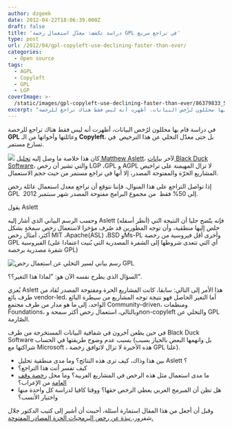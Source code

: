 ```yaml
---
author: dzgeek
date: 2012-04-22T18:06:39.000Z
draft: false
title: 'دراسة تكشف: معدّل استعمال رخصة GPL في تراجع سريع'
type: post
url: /2012/04/gpl-copyleft-use-declining-faster-than-ever/
categories:
  - Open source
tags:
  - AGPL
  - Copyleft
  - GPL
  - LGP
coverImage: >-
  /static/images/gpl-copyleft-use-declining-faster-than-ever/86379833_54c69048c3-300x225.jpg
excerpt: "في دراسة قام بها محللون لرُخص البيانات، أظهرت أنه ليس فقط هناك تراجع للرخصة **GPL** وعائلتها وأخواتها من الـ **Copyleft**، بل حتى معدّل التخلي عن هذا الترخيص \_في تسارع مستمر.\n\n، والتي تشير أن رخص LGP ،GPL و AGPL لا تزال"
---
```

في دراسة قام بها محللون لرُخص البيانات، أظهرت أنه ليس فقط هناك تراجع للرخصة **GPL** وعائلتها وأخواتها من الـ **Copyleft**، بل حتى معدّل التخلي عن هذا الترخيص  في تسارع مستمر.

![](/static/images/gpl-copyleft-use-declining-faster-than-ever/86379833\_54c69048c3-300x225.jpg) كان هذا خلاصة ما وصل إليه [تحليل Matthew Aslett](http://blogs.the451group.com/opensource/2011/12/15/on-the-continuing-decline-of-the-gpl/)، لآخر [بيانات Black Duck Software](http://osrc.blackducksoftware.com/data/licenses/)، والتي تشير أن رخص LGP ،GPL و AGPL لا تزال المهيمنة على تراخيص المشاريع الحرّة والمفتوحة المصدر، إلا أنها في تراجع مستمر من حيث حجم الاستعمال.

إذا تواصل التراجع على هذا المنوال، فإننا نتوقع أن تراجع معدل استعمال عائلة رخص GPL  إلى 50% فقط  من مجموع البرامج مفتوحة المصدر شهر سبتمبر 2012.

يقول Aslett

وحسب الرسم البياني الذي أشار إليه Aslett (أنظر أسفله) فإنه يتّضح جليا أن النتيجة التي خلص إليها منطقية، وأن توجه المطورين قد صُرف مؤخرا لاستعمال رخص سمحَةٍ بشكل أكثر، أمثال رخص MIT ،Apache(ASL) ،BSD وMs-PL وأخرى أقل فيروسية من رخصة GPL الفيروسية (أي التي تتعدى شروطها إلى الشفرة المصدرية التي بُنيت اعتمادا على شفرة مصدرية برخصة GPL)

![رسم بياني لسير التخلي عن استعمال رخص GPL](/static/images/gpl-copyleft-use-declining-faster-than-ever/gplusage.png)

السؤال الذي يطرح نفسه الآن هو: "لماذا هذا التغير؟؟".

يُعزي Aslett هذا الأمر إلى التالي: سابقا، كانت المشاريع الحرة ومفتوحة المصدر تُقاد من طرف بائع vendor-led، أما التغير الحاصل فهو نتيجة توجه المشاريع من سيطرة البائع الواحد، إلى ما هو مدار من طرف مجتمع Community-driven، ومنظمات Foundations، وبالتالي، استعمال رخص أكثر سمحة وnon-copyleft والتخلي عن GPL الصّارمة.

في حين يطعن آخرون في شفافية البيانات المستخرجة من طرف Black Duck Software بسبب عدم وضوح طريقتها في الحساب (بل واتهمها البعض بالحياز بسبب شراكتها مع Microsoft ، هذه الأخيرة لا تزال لاتوافق رخصة GPL علنا).

-   بين هذا وذاك، كيف ترى هذه النتائج؟ وما مدى منطقية تحليل Aslett ؟
-   كيف تفسر أنت هذا التراجع؟
-   ما مدى استعمال مثل هذه الرخص في المشاريع العربية؟ وما محل [رخصة وقف العامة](http://www.ojuba.org/wiki/waqf/%D8%B1%D8%AE%D8%B5%D8%A9\_%D9%88%D9%82%D9%81\_%D8%A7%D9%84%D8%B9%D8%A7%D9%85%D8%A9) من الإعراب؟
-   هل تظن أن المبرمج العربي يعطي الرخص حقها؟ ووقتا كافيا لدراسة كل واحدة منها واختيار الأنسب؟

وقبل أن أجعل من هذا المقال استمارة أسئلة، أحببت أن أشير إلى كتيب الدكتور جلال شفرور،[ نبذة عن رخص البرمجيات الحرة المصادر المفتوحة.](http://chefrour.blogspot.com/2012/03/08.html)
